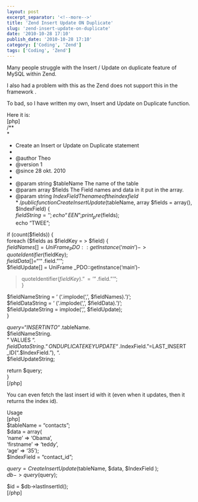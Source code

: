 ```yaml
---
layout: post
excerpt_separator: '<!--more-->'
title: 'Zend Insert Update ON Duplicate'
slug: 'zend-insert-update-on-duplicate'
date: '2010-10-28 17:10'
publish_date: '2010-10-28 17:10'
category: ['Coding', 'Zend']
tags: ['Coding', 'Zend']
---
```

Many people struggle with the Insert / Update on duplicate feature of MySQL
within Zend.  
  
I also had a problem with this as the Zend does not support this in the
framework .  
  
To bad, so I have written my own, Insert and Update on Duplicate function.  
  
  
  
Here it is:  
[php]  
/**  
*   
* Create an Insert or Update on Duplicate statement  
*  
* @author Theo  
* @version 1  
* @since 28 okt. 2010  
*   
* @param string $tableName The name of the table  
* @param array $fields The Field names and data in it put in the array.  
* @param string $IndexField The name of the index field  
*/  
public function CreateInsertUpdate($tableName, array $fields = array(),
$IndexField) {  
$fieldString = ‘’;  
echo “EEN”;  
print _pre($fields);  
echo “TWEE”;  
  
if (count($fields)) {  
foreach ($fields as $fieldKey = > $field) {  
$fieldNames[] = UniFrame_PDO::getInstance(‘main’)->quoteIdentifier($fieldKey);  
$fieldData[] = “‘“.$field.”’”;  
$fieldUpdate[] = UniFrame _PDO::getInstance(‘main’)-
>quoteIdentifier($fieldKey).”=’”.$field.”’”;  
}  
  
$fieldNameString = ‘ (‘.implode(‘,’, $fieldNames).’)’;  
$fieldDataString = ‘ (‘.implode(‘,’, $fieldData).’)’;  
$fieldUpdateString = implode(‘,’, $fieldUpdate);  
}  
  
$query = “INSERT INTO “.$tableName.  
$fieldNameString.  
“ VALUES “.  
$fieldDataString.  
“ ON DUPLICATE KEY UPDATE “.$IndexField.”=LAST_INSERT _ID(“.$IndexField.”), “.  
$fieldUpdateString;  
  
return $query;  
}  
[/php]  
  
You can even fetch the last insert id with it (even when it updates, then it
returns the index id).  
  
Usage  
[php]  
$tableName = “contacts”;  
$data = array(  
‘name’ => ‘Obama’,  
‘firstname’ => ‘teddy’,  
‘age’ => ‘35’);  
$IndexField = “contact_id”;  
  
$query = CreateInsertUpdate($tableName, $data, $IndexField );  
$db->query($query);  
  
$id = $db->lastInsertId();  
[/php]

